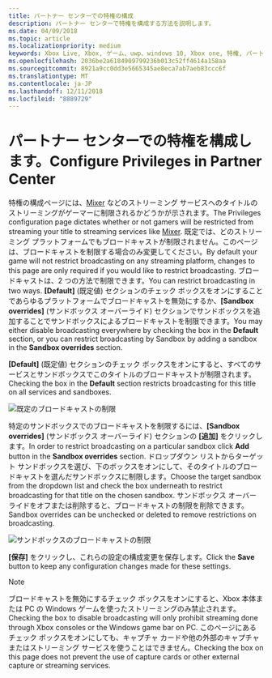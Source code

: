 ```yaml
---
title: パートナー センターでの特権の構成
description: パートナー センターで特権を構成する方法を説明します。
ms.date: 04/09/2018
ms.topic: article
ms.localizationpriority: medium
keywords: Xbox Live, Xbox, ゲーム、uwp、windows 10, Xbox one, 特権, パートナー センター
ms.openlocfilehash: 2036be2a6184909799236b013c52ff4614a158aa
ms.sourcegitcommit: 8921a9cc0dd3e5665345ae8eca7ab7aeb83ccc6f
ms.translationtype: MT
ms.contentlocale: ja-JP
ms.lasthandoff: 12/11/2018
ms.locfileid: "8889729"
---
```

# <a name="configure-privileges-in-partner-center"></a><span data-ttu-id="77413-104">パートナー センターでの特権を構成します。</span><span class="sxs-lookup"><span data-stu-id="77413-104">Configure Privileges in Partner Center</span></span>

<span data-ttu-id="77413-105">特権の構成ページには、[Mixer](https://mixer.com/) などのストリーミング サービスへのタイトルのストリーミングがゲーマーに制限されるかどうかが示されます。</span><span class="sxs-lookup"><span data-stu-id="77413-105">The Privileges configuration page dictates whether or not gamers will be restricted from streaming your title to streaming services like [Mixer](https://mixer.com/).</span></span> <span data-ttu-id="77413-106">既定では、どのストリーミング プラットフォームでもブロードキャストが制限されません。このページは、ブロードキャストを制限する場合のみ変更してください。</span><span class="sxs-lookup"><span data-stu-id="77413-106">By default your game will not restrict broadcasting on any streaming platform, changes to this page are only required if you would like to restrict broadcasting.</span></span> <span data-ttu-id="77413-107">ブロードキャストは、2 つの方法で制限できます。</span><span class="sxs-lookup"><span data-stu-id="77413-107">You can restrict broadcasting in two ways.</span></span> <span data-ttu-id="77413-108">**[Default]** (既定値) セクションのチェック ボックスをオンにすることであらゆるプラットフォームでブロードキャストを無効にするか、**[Sandbox overrides]** (サンドボックス オーバーライド) セクションでサンドボックスを追加することでサンドボックスによるブロードキャストを制限できます。</span><span class="sxs-lookup"><span data-stu-id="77413-108">You may either disable broadcasting everywhere by checking the box in the **Default** section, or you can restrict broadcasting by Sandbox by adding a sandbox in the **Sandbox overrides** section.</span></span>

<span data-ttu-id="77413-109">**[Default]** (既定値) セクションのチェック ボックスをオンにすると、すべてのサービスとサンドボックスでこのタイトルのブロードキャストが制限されます。</span><span class="sxs-lookup"><span data-stu-id="77413-109">Checking the box in the **Default** section restricts broadcasting for this title on all services and sandboxes.</span></span>

![既定のブロードキャストの制限](../../images/dev-center/privileges/default-privileges-check.JPG)

<span data-ttu-id="77413-111">特定のサンドボックスでのブロードキャストを制限するには、**[Sandbox overrides]** (サンドボックス オーバーライド) セクションの **[追加]** をクリックします。</span><span class="sxs-lookup"><span data-stu-id="77413-111">In order to restrict broadcasting on a particular sandbox click **Add** button in the **Sandbox overrides** section.</span></span> <span data-ttu-id="77413-112">ドロップダウン リストからターゲット サンドボックスを選び、下のボックスをオンにして、そのタイトルのブロードキャストを選んだサンドボックスに制限します。</span><span class="sxs-lookup"><span data-stu-id="77413-112">Choose the target sandbox from the dropdown list and check the box underneath to restrict broadcasting for that title on the chosen sandbox.</span></span> <span data-ttu-id="77413-113">サンドボックス オーバーライドをオフまたは削除すると、ブロードキャストの制限を削除できます。</span><span class="sxs-lookup"><span data-stu-id="77413-113">Sandbox overrides can be unchecked or deleted to remove restrictions on broadcasting.</span></span>

![サンドボックスのブロードキャストの制限](../../images/dev-center/privileges/sandbox-privileges-check.JPG)

<span data-ttu-id="77413-115">**[保存]** をクリックし、これらの設定の構成変更を保存します。</span><span class="sxs-lookup"><span data-stu-id="77413-115">Click the **Save** button to keep any configuration changes made for these settings.</span></span>

> [!NOTE]
> <span data-ttu-id="77413-116">ブロードキャストを無効にするチェック ボックスをオンにすると、Xbox 本体または PC の Windows ゲームを使ったストリーミングのみ禁止されます。</span><span class="sxs-lookup"><span data-stu-id="77413-116">Checking the box to disable broadcasting will only prohibit streaming done through Xbox consoles or the Windows game bar on PC.</span></span> <span data-ttu-id="77413-117">このページにあるチェック ボックスをオンにしても、キャプチャ カードや他の外部のキャプチャまたはストリーミング サービスを使うことはできません。</span><span class="sxs-lookup"><span data-stu-id="77413-117">Checking the box on this page does not prevent the use of capture cards or other external capture or streaming services.</span></span>